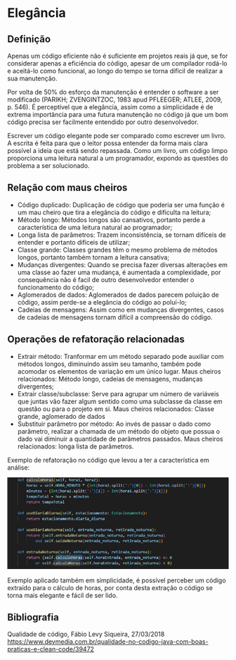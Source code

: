 # Elegância

## Definição

Apenas um código eficiente não é suficiente em projetos reais já que, se for considerar apenas a eficiência do código, apesar de um compilador rodá-lo e aceitá-lo como funcional, ao longo do tempo se torna difícil de realizar a sua manutenção.

Por volta de 50% do esforço da manutenção é entender o software a ser modificado (PARIKH; ZVENGINTZOC, 1983 apud PFLEEGER; ATLEE, 2009, p. 546). É perceptível que a elegância, assim como a simplicidade é de extrema importância para uma futura manutenção no código já que um bom código precisa ser facilmente entendido por outro desenvolvedor.

Escrever um código elegante pode ser comparado como escrever um livro. A escrita é feita para que o leitor possa entender da forma mais clara possível a ideia que está sendo repassada. Como um livro, um código limpo proporciona uma leitura natural a um programador, expondo as questões do problema a ser solucionado.

## Relação com maus cheiros

- Código duplicado: Duplicação de código que poderia ser uma função é um mau cheiro que tira a elegância do código e dificulta na leitura;
- Método longo: Métodos longos são cansativos, portanto perde a característica de uma leitura natural ao programador;
- Longa lista de parâmetros: Trazem inconsistência, se tornam difíceis de entender e portanto difíceis de utilizar;
- Classe grande: Classes grandes têm o mesmo problema de métodos longos, portanto também tornam a leitura cansativa;
- Mudanças divergentes: Quando se precisa fazer diversas alterações em uma classe ao fazer uma mudança, é aumentada a complexidade, por consequência não é facil de outro desenvolvedor entender o funcionamento do código;
- Aglomerados de dados: Aglomerados de dados parecem poluição de código, assim perde-se a elegância do código ao poluí-lo;
- Cadeias de mensagens: Assim como em mudanças divergentes, casos de cadeias de mensagens tornam difícil a compreensão do código.


## Operações de refatoração relacionadas

- Extrair método: Tranformar em um método separado pode auxiliar com métodos longos, diminuindo assim seu tamanho, também pode acomodar os elementos de variação em um único lugar. Maus cheiros relacionados: Método longo, cadeias de mensagens, mudanças divergentes;
- Extrair classe/subclasse: Serve para agrupar um número de variáveis que juntas vão fazer algum sentido como uma subclasse da classe em questão ou para o projeto em si. Maus cheiros relacionados: Classe grande, aglomerado de dados
- Substituir parâmetro por método: Ao invés de passar o dado como parâmetro, realizar a chamada de um método do objeto que possua o dado vai diminuir a quantidade de parâmetros passados. Maus cheiros relacionados: longa lista de parâmetros.

Exemplo de refatoração no código que levou a ter a característica em análise:

![](./assets/simplicidade.png)

Exemplo aplicado também em simplicidade, é possível perceber um código extraído para o cálculo de horas, por conta desta extração o código se torna mais elegante e fácil de ser lido.

## Bibliografia

Qualidade de código, Fábio Levy Siqueira, 27/03/2018
https://www.devmedia.com.br/qualidade-no-codigo-java-com-boas-praticas-e-clean-code/39472